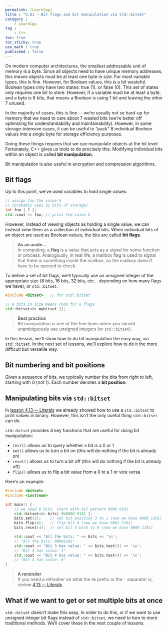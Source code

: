 ```yaml
---
permalink: /LearnCpp/
title : "O.01 — Bit flags and bit manipulation via std::bitset"
category :
    - LearnCpp
tag : 
    - C++
toc: true  
toc_sticky: true 
use_math : true
published : false
---
```



On modern computer architectures, the smallest addressable unit of memory is a byte. Since all objects need to have unique memory addresses, this means objects must be at least one byte in size. For most variable types, this is fine. However, for Boolean values, this is a bit wasteful. Boolean types only have two states: true (1), or false (0). This set of states only requires one bit to store. However, if a variable must be at least a byte, and a byte is 8 bits, that means a Boolean is using 1 bit and leaving the other 7 unused.

In the majority of cases, this is fine -- we’re usually not so hard-up for memory that we need to care about 7 wasted bits (we’re better off optimizing for understandability and maintainability). However, in some storage-intensive cases, it can be useful to “pack” 8 individual Boolean values into a single byte for storage efficiency purposes.

Doing these things requires that we can manipulate objects at the bit level. Fortunately, C++ gives us tools to do precisely this. Modifying individual bits within an object is called **bit manipulation**.

Bit manipulation is also useful in encryption and compression algorithms.


## Bit flags

Up to this point, we’ve used variables to hold single values:

```c++
// assign foo the value 5
// (probably uses 32 bits of storage)
int foo { 5 }; 
std::cout << foo; // print the value 5
```
However, instead of viewing objects as holding a single value, we can instead view them as a collection of individual bits. When individual bits of an object are used as Boolean values, the bits are called **bit flags**.


>**As an aside…**  
In computing, a **flag** is a value that acts as a signal for some function or process. Analogously, in real life, a mailbox flag is used to signal that there is something inside the mailbox, so the mailbox doesn’t have to be opened to check.

To define a set of bit flags, we’ll typically use an unsigned integer of the appropriate size (8 bits, 16 bits, 32 bits, etc… depending on how many flags we have), or `std::bitset`.

```c++
#include <bitset>   // for std::bitset

// 8 bits in size means room for 8 flags
std::bitset<8> mybitset {}; 
```

>**Best practice**  
Bit manipulation is one of the few times when you should unambiguously use unsigned integers (or `std::bitset`).

In this lesson, we’ll show how to do bit manipulation the easy way, via `std::bitset`. In the next set of lessons, we’ll explore how to do it the more difficult but versatile way.


## Bit numbering and bit positions

Given a sequence of bits, we typically number the bits from right to left, starting with 0 (not 1). Each number denotes a **bit position**.


## Manipulating bits via `std::bitset`

In [lesson 4.13 -- Literals](https://www.learncpp.com/cpp-tutorial/literals/) we already showed how to use a `std::bitset` to print values in binary. However, this isn’t the only useful thing `std::bitset` can do.

`std::bitset` provides 4 key functions that are useful for doing bit manipulation:

- `test()`  allows us to query whether a bit is a 0 or 1
- `set()`   allows us to turn a bit on (this will do nothing if the bit is already on)
- `reset()` allows us to turn a bit off (this will do nothing if the bit is already off)
- `flip()`  allows us to flip a bit value from a 0 to a 1 or vice versa

Here’s an example:

```c++
#include <bitset>
#include <iostream>

int main() {
    // we need 8 bits, start with bit pattern 0000 0101
    std::bitset<8> bits{ 0b0000'0101 }; 
    bits.set(3);    // set bit position 3 to 1 (now we have 0000 1101)
    bits.flip(4);   // flip bit 4 (now we have 0001 1101)
    bits.reset(4);  // set bit 4 back to 0 (now we have 0000 1101)

    std::cout << "All the bits: " << bits << '\n';
    // "All the bits: 00001101"
    std::cout << "Bit 3 has value: " << bits.test(3) << '\n';
    // "Bit 3 has value: 1"
    std::cout << "Bit 4 has value: " << bits.test(4) << '\n';
    // "Bit 4 has value: 0"
}
```

>**A reminder**  
If you need a refresher on what the `0b` prefix or the `'` separator is, review [4.13 -- Literals](https://www.learncpp.com/cpp-tutorial/literals/).


## What if we want to get or set multiple bits at once

`std::bitset` doesn’t make this easy. In order to do this, or if we want to use unsigned integer bit flags instead of `std::bitset`, we need to turn to more traditional methods. We’ll cover these in the next couple of lessons.

